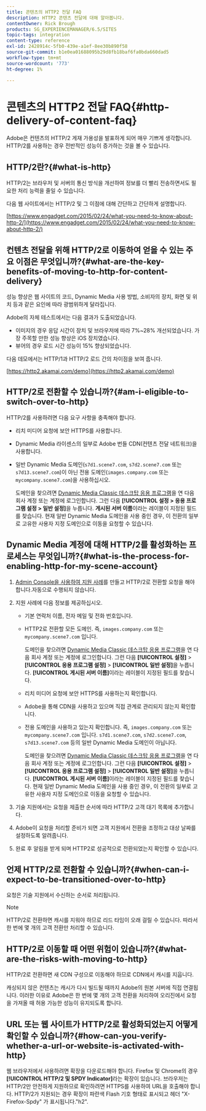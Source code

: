 ```yaml
---
title: 콘텐츠의 HTTP2 전달 FAQ
description: HTTP2 콘텐츠 전달에 대해 알아봅니다.
contentOwner: Rick Brough
products: SG_EXPERIENCEMANAGER/6.5/SITES
topic-tags: integration
content-type: reference
exl-id: 2428914c-5fb0-439e-a1ef-8ee30b890f58
source-git-commit: b1e0ea01688095b29d8fb18baf6fa0bda660dad5
workflow-type: tm+mt
source-wordcount: '773'
ht-degree: 1%

---
```


# 콘텐츠의 HTTP2 전달 FAQ{#http-delivery-of-content-faq}

Adobe은 컨텐츠의 HTTP/2 게재 가용성을 발표하게 되어 매우 기쁘게 생각합니다. HTTP/2를 사용하는 경우 전반적인 성능이 증가하는 것을 볼 수 있습니다.

## HTTP/2란?{#what-is-http}

HTTP/2는 브라우저 및 서버의 통신 방식을 개선하여 정보를 더 빨리 전송하면서도 필요한 처리 능력을 줄일 수 있습니다.

다음 웹 사이트에서는 HTTP/2 및 그 이점에 대해 간단하고 간단하게 설명합니다.

[https://www.engadget.com/2015/02/24/what-you-need-to-know-about-http-2/](https://www.engadget.com/2015/02/24/what-you-need-to-know-about-http-2/)

## 컨텐츠 전달을 위해 HTTP/2로 이동하여 얻을 수 있는 주요 이점은 무엇입니까?{#what-are-the-key-benefits-of-moving-to-http-for-content-delivery}

성능 향상은 웹 사이트의 코드, Dynamic Media 사용 방법, 소비자의 장치, 화면 및 위치 등과 같은 요인에 따라 광범위하게 달라집니다.

Adobe의 자체 테스트에서는 다음 결과가 도출되었습니다.

* 이미지의 경우 응답 시간이 장치 및 브라우저에 따라 7%~28% 개선되었습니다. 가장 주목할 만한 성능 향상은 iOS 장치였습니다.
* 뷰어의 경우 로드 시간 성능이 15% 향상되었습니다.

다음 데모에서는 HTTP/1과 HTTP/2 로드 간의 차이점을 보여 줍니다.

[https://http2.akamai.com/demo](https://http2.akamai.com/demo)

## HTTP/2로 전환할 수 있습니까?{#am-i-eligible-to-switch-over-to-http}

HTTP/2를 사용하려면 다음 요구 사항을 충족해야 합니다.

* 리치 미디어 요청에 보안 HTTPS를 사용합니다.
* Dynamic Media 라이센스의 일부로 Adobe 번들 CDN(컨텐츠 전달 네트워크)을 사용합니다.
* 일반 Dynamic Media 도메인(`s7d1.scene7.com`, `s7d2.scene7.com` 또는 `s7d13.scene7.com`)이 아닌 전용 도메인(`images.company.com` 또는 `mycompany.scene7.com`)을 사용하십시오.

   도메인을 찾으려면 [Dynamic Media Classic 데스크탑 응용 프로그램](https://experienceleague.adobe.com/docs/dynamic-media-classic/using/getting-started/signing-out.html#getting-started)을 연 다음 회사 계정 또는 계정에 로그인합니다. 그런 다음 **[!UICONTROL 설정 > 응용 프로그램 설정 > 일반 설정]**&#x200B;을 누릅니다. **게시된 서버 이름**&#x200B;이라는 레이블이 지정된 필드를 찾습니다. 현재 일반 Dynamic Media 도메인을 사용 중인 경우, 이 전환의 일부로 고유한 사용자 지정 도메인으로 이동을 요청할 수 있습니다.

## Dynamic Media 계정에 대해 HTTP/2를 활성화하는 프로세스는 무엇입니까?{#what-is-the-process-for-enabling-http-for-my-scene-account}

1. [Admin Console을 사용하여 지원 사례](https://helpx.adobe.com/enterprise/admin-guide.html/enterprise/using/support-for-experience-cloud.ug.html)를 만들고 HTTP/2로 전환할 요청을 해야 합니다.자동으로 수행되지 않습니다.
1. 지원 사례에 다음 정보를 제공하십시오.

   * 기본 연락처 이름, 전자 메일 및 전화 번호입니다.
   * HTTP2로 전환할 모든 도메인. 즉, `images.company.com` 또는 `mycompany.scene7.com` 입니다.

      도메인을 찾으려면 [Dynamic Media Classic 데스크탑 응용 프로그램](https://experienceleague.adobe.com/docs/dynamic-media-classic/using/getting-started/signing-out.html#getting-started)을 연 다음 회사 계정 또는 계정에 로그인합니다. 그런 다음 **[!UICONTROL 설정]** > **[!UICONTROL 응용 프로그램 설정]** > **[!UICONTROL 일반 설정]**&#x200B;을 누릅니다. **[!UICONTROL 게시된 서버 이름]**&#x200B;이라는 레이블이 지정된 필드를 찾습니다.

   * 리치 미디어 요청에 보안 HTTPS를 사용하는지 확인합니다.
   * Adobe을 통해 CDN을 사용하고 있으며 직접 관계로 관리되지 않는지 확인합니다.
   * 전용 도메인을 사용하고 있는지 확인합니다. 즉, `images.company.com` 또는 `mycompany.scene7.com` 입니다. `s7d1.scene7.com`, `s7d2.scene7.com`, `s7d13.scene7.com` 등의 일반 Dynamic Media 도메인이 아닙니다.

      도메인을 찾으려면 [Dynamic Media Classic 데스크탑 응용 프로그램](https://experienceleague.adobe.com/docs/dynamic-media-classic/using/getting-started/signing-out.html#getting-started)을 연 다음 회사 계정 또는 계정에 로그인합니다. 그런 다음 **[!UICONTROL 설정]** > **[!UICONTROL 응용 프로그램 설정]** > **[!UICONTROL 일반 설정]**&#x200B;을 누릅니다. **[!UICONTROL 게시된 서버 이름]**&#x200B;이라는 레이블이 지정된 필드를 찾습니다. 현재 일반 Dynamic Media 도메인을 사용 중인 경우, 이 전환의 일부로 고유한 사용자 지정 도메인으로 이동을 요청할 수 있습니다.

1. 기술 지원에서는 요청을 제출한 순서에 따라 HTTP/2 고객 대기 목록에 추가합니다.
1. Adobe이 요청을 처리할 준비가 되면 고객 지원에서 전환을 조정하고 대상 날짜를 설정하도록 알려줍니다.
1. 완료 후 알림을 받게 되며 HTTP2로 성공적으로 전환되었는지 확인할 수 있습니다.

## 언제 HTTP/2로 전환할 수 있습니까?{#when-can-i-expect-to-be-transitioned-over-to-http}

요청은 기술 지원에서 수신하는 순서로 처리됩니다.

>[!NOTE]
>
>HTTP/2로 전환하면 캐시를 지워야 하므로 리드 타임이 오래 걸릴 수 있습니다. 따라서 한 번에 몇 개의 고객 전환만 처리할 수 있습니다.

## HTTP/2로 이동할 때 어떤 위험이 있습니까?{#what-are-the-risks-with-moving-to-http}

HTTP/2로 전환하면 새 CDN 구성으로 이동해야 하므로 CDN에서 캐시를 지웁니다.

캐싱되지 않은 컨텐츠는 캐시가 다시 빌드될 때까지 Adobe의 원본 서버에 직접 연결됩니다. 이러한 이유로 Adobe은 한 번에 몇 개의 고객 전환을 처리하여 오리진에서 요청을 가져올 때 허용 가능한 성능이 유지되도록 합니다.

## URL 또는 웹 사이트가 HTTP/2로 활성화되었는지 어떻게 확인할 수 있습니까?{#how-can-you-verify-whether-a-url-or-website-is-activated-with-http}

웹 브라우저에서 사용하려면 확장을 다운로드해야 합니다. Firefox 및 Chrome의 경우 **[!UICONTROL HTTP/2 및 SPDY Indicator]**&#x200B;라는 확장이 있습니다. 브라우저는 HTTP/2만 안전하게 지원하므로 확인하려면 HTTPS를 사용하여 URL을 호출해야 합니다. HTTP/2가 지원되는 경우 확장이 파란색 Flash 기호 형태로 표시되고 헤더 &quot;X-Firefox-Spdy&quot; 가 표시됩니다.&quot;h2&quot;.
